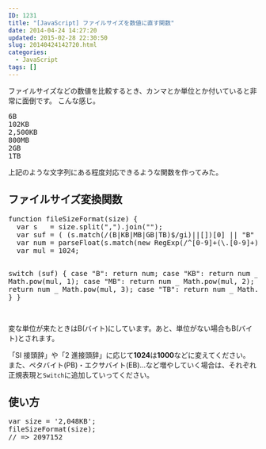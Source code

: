 ```yaml
---
ID: 1231
title: "[JavaScript] ファイルサイズを数値に直す関数"
date: 2014-04-24 14:27:20
updated: 2015-02-28 22:30:50
slug: 20140424142720.html
categories:
  - JavaScript
tags: []
---
```


ファイルサイズなどの数値を比較するとき、カンマとか単位とか付いていると非常に面倒です。
こんな感じ。

<pre>
6B
102KB
2,500KB
800MB
2GB
1TB
</pre>

上記のような文字列にある程度対応できるような関数を作ってみた。

<!--more-->
<h2>ファイルサイズ変換関数</h2>
<pre class="prettyprint linenums lang-js">function fileSizeFormat(size) {
  var s   = size.split(",").join("");
  var suf = ( (s.match(/(B|KB|MB|GB|TB)$/gi)||[])[0] || "B" ).toUpperCase();
  var num = parseFloat(s.match(new RegExp(/^[0-9]+(\.[0-9]+)?/))[0]);
  var mul = 1024;

switch (suf) {
case "B":
return num;
case "KB":
return num _ Math.pow(mul, 1);
case "MB":
return num _ Math.pow(mul, 2);
case "GB":
return num _ Math.pow(mul, 3);
case "TB":
return num _ Math.pow(mul, 4);
}
}

</pre>
変な単位が来たときはB(バイト)にしています。あと、単位がない場合もB(バイト)とされます。

「SI 接頭辞」や「2 進接頭辞」に応じて<b>1024</b>は<b>1000</b>などに変えてください。
また、ペタバイト(PB)・エクサバイト(EB)…など増やしていく場合は、それぞれ正規表現と<code>Switch</code>に追加していってください。

<h2>使い方</h2>
<pre class="prettyprint">var size = '2,048KB';
fileSizeFormat(size);
// => 2097152</pre>
